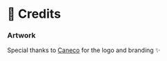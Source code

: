# 🤗 Credits

### Artwork

Special thanks to [Caneco](https://twitter.com/caneco) for the logo and branding ✨
